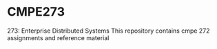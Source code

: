 # CMPE273
273: Enterprise Distributed Systems
This repository contains cmpe 272 assignments and reference material
